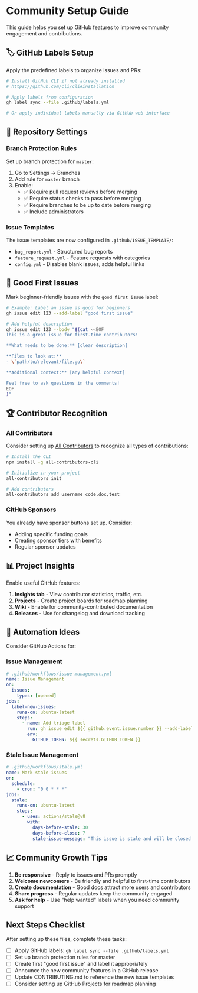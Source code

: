 # Community Setup Guide

This guide helps you set up GitHub features to improve community engagement and contributions.

## 🏷️ GitHub Labels Setup

Apply the predefined labels to organize issues and PRs:

```bash
# Install GitHub CLI if not already installed
# https://github.com/cli/cli#installation

# Apply labels from configuration
gh label sync --file .github/labels.yml

# Or apply individual labels manually via GitHub web interface
```

## 📝 Repository Settings

### Branch Protection Rules
Set up branch protection for `master`:

1. Go to Settings → Branches
2. Add rule for `master` branch
3. Enable:
   - ✅ Require pull request reviews before merging
   - ✅ Require status checks to pass before merging
   - ✅ Require branches to be up to date before merging
   - ✅ Include administrators

### Issue Templates
The issue templates are now configured in `.github/ISSUE_TEMPLATE/`:
- `bug_report.yml` - Structured bug reports
- `feature_request.yml` - Feature requests with categories
- `config.yml` - Disables blank issues, adds helpful links

## 🎯 Good First Issues

Mark beginner-friendly issues with the `good first issue` label:

```bash
# Example: Label an issue as good for beginners
gh issue edit 123 --add-label "good first issue"

# Add helpful description
gh issue edit 123 --body "$(cat <<EOF
This is a great issue for first-time contributors!

**What needs to be done:** [clear description]

**Files to look at:** 
- \`path/to/relevant/file.go\`

**Additional context:** [any helpful context]

Feel free to ask questions in the comments!
EOF
)"
```

## 🏆 Contributor Recognition

### All Contributors
Consider setting up [All Contributors](https://allcontributors.org/) to recognize all types of contributions:

```bash
# Install the CLI
npm install -g all-contributors-cli

# Initialize in your project
all-contributors init

# Add contributors
all-contributors add username code,doc,test
```

### GitHub Sponsors
You already have sponsor buttons set up. Consider:
- Adding specific funding goals
- Creating sponsor tiers with benefits
- Regular sponsor updates

## 📊 Project Insights

Enable useful GitHub features:
1. **Insights tab** - View contributor statistics, traffic, etc.
2. **Projects** - Create project boards for roadmap planning
3. **Wiki** - Enable for community-contributed documentation
4. **Releases** - Use for changelog and download tracking

## 🤖 Automation Ideas

Consider GitHub Actions for:

### Issue Management
```yaml
# .github/workflows/issue-management.yml
name: Issue Management
on:
  issues:
    types: [opened]
jobs:
  label-new-issues:
    runs-on: ubuntu-latest
    steps:
      - name: Add triage label
        run: gh issue edit ${{ github.event.issue.number }} --add-label "triage"
        env:
          GITHUB_TOKEN: ${{ secrets.GITHUB_TOKEN }}
```

### Stale Issue Management
```yaml
# .github/workflows/stale.yml
name: Mark stale issues
on:
  schedule:
    - cron: "0 0 * * *"
jobs:
  stale:
    runs-on: ubuntu-latest
    steps:
      - uses: actions/stale@v8
        with:
          days-before-stale: 30
          days-before-close: 7
          stale-issue-message: "This issue is stale and will be closed soon..."
```

## 📈 Community Growth Tips

1. **Be responsive** - Reply to issues and PRs promptly
2. **Welcome newcomers** - Be friendly and helpful to first-time contributors
3. **Create documentation** - Good docs attract more users and contributors
4. **Share progress** - Regular updates keep the community engaged
5. **Ask for help** - Use "help wanted" labels when you need community support

## Next Steps Checklist

After setting up these files, complete these tasks:

- [ ] Apply GitHub labels: `gh label sync --file .github/labels.yml`
- [ ] Set up branch protection rules for master
- [ ] Create first "good first issue" and label it appropriately
- [ ] Announce the new community features in a GitHub release
- [ ] Update CONTRIBUTING.md to reference the new issue templates
- [ ] Consider setting up GitHub Projects for roadmap planning
